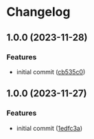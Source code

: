 # Changelog

## 1.0.0 (2023-11-28)


### Features

* initial commit ([cb535c0](https://github.com/devtemplates/github/commit/cb535c004a573cc39e00d823dc0b9cf7d24e14dc))

## 1.0.0 (2023-11-27)


### Features

* initial commit ([1edfc3a](https://github.com/devtemplates/github/commit/1edfc3a9bdeae24b3e5bcaf18b4fa02fa6ebd845))
